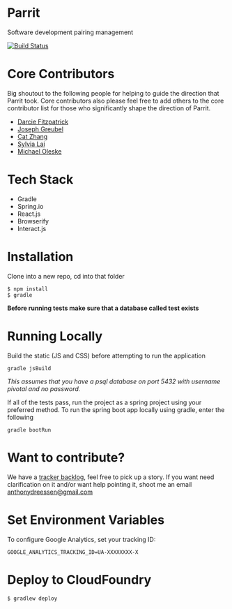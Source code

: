 # Parrit
Software development pairing management

[![Build Status](https://travis-ci.org/Pinwheeler/Parrit.svg?branch=master)](https://travis-ci.org/Pinwheeler/Parrit)

# Core Contributors
Big shoutout to the following people for helping to guide the direction that Parrit took. Core contributors also please feel free to add others to the core contributor list for those who significantly shape the direction of Parrit.

- [Darcie Fitzpatrick](mailto:dfitzpatrick@pivotal.io)
- [Joseph Greubel](mailto:jgreubel@pivotal.io)
- [Cat Zhang](mailto:czhang@pivotal.io)
- [Sylvia Lai](mailto:slai@pivotal.io)
- [Michael Oleske](mailto:moleske@pivotal.io)

# Tech Stack
- Gradle
- Spring.io
- React.js
- Browserify
- Interact.js

# Installation

Clone into a new repo, cd into that folder

```
$ npm install
$ gradle
```

**Before running tests make sure that a database called test exists**

# Running Locally

Build the static (JS and CSS) before attempting to run the application
```
gradle jsBuild
```

_This assumes that you have a psql database on port 5432 with username pivotal and no password._

If all of the tests pass, run the project as a spring project using your preferred method. To run the spring boot app locally using gradle, enter the following
```
gradle bootRun
```

# Want to contribute?

We have a [tracker backlog](https://www.pivotaltracker.com/n/projects/1504460), feel free to pick up a story. If you want need clarification on it and/or want help pointing it, shoot me an email anthonydreessen@gmail.com

# Set Environment Variables

To configure Google Analytics, set your tracking ID:

```
GOOGLE_ANALYTICS_TRACKING_ID=UA-XXXXXXXX-X
```

# Deploy to CloudFoundry

```
$ gradlew deploy
```

